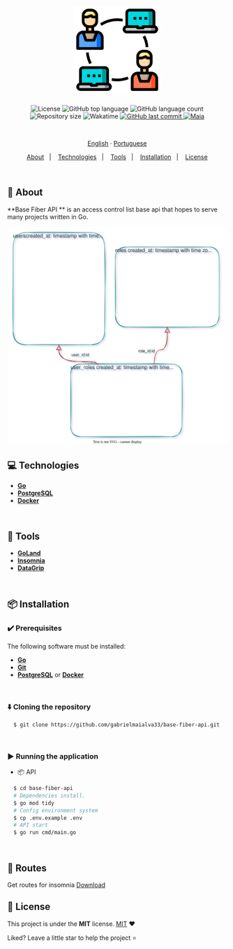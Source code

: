 <h1 align="center">
  <img src=".github/assets/acl.png" height="200" alt="acl">
</h1>

<p align="center">
  <img src="https://img.shields.io/github/license/gabrielmaialva33/base-fiber-api?color=00b8d3?style=flat&logo=appveyor" alt="License" />
  <img src="https://img.shields.io/github/languages/top/gabrielmaialva33/base-fiber-api?style=flat&logo=appveyor" alt="GitHub top language" >
  <img src="https://img.shields.io/github/languages/count/gabrielmaialva33/base-fiber-api?style=flat&logo=appveyor" alt="GitHub language count" >
  <img src="https://img.shields.io/github/repo-size/gabrielmaialva33/base-fiber-api?style=flat&logo=appveyor" alt="Repository size" >
  <img src="https://wakatime.com/badge/user/e61842d0-c588-4586-96a3-f0448a434be4/project/c4df4417-ef3b-4723-b2db-f40d8b003871.svg?style=flat&logo=appveyor" alt="Wakatime" >
  <a href="https://github.com/gabrielmaialva33/base-fiber-api/commits/master">
    <img src="https://img.shields.io/github/last-commit/gabrielmaialva33/base-fiber-api?style=flat&logo=appveyor" alt="GitHub last commit" >
    <img src="https://img.shields.io/badge/made%20by-Maia-15c3d6?style=flat&logo=appveyor" alt="Maia" >  
  </a>
</p>

<br>

<p align="center">
    <a href="README.md">English</a>
    ·
    <a href="README-pt.md">Portuguese</a>
</p>

<p align="center">
  <a href="#bookmark-about">About</a>&nbsp;&nbsp;&nbsp;|&nbsp;&nbsp;&nbsp;
  <a href="#computer-technologies">Technologies</a>&nbsp;&nbsp;&nbsp;|&nbsp;&nbsp;&nbsp;
  <a href="#wrench-tools">Tools</a>&nbsp;&nbsp;&nbsp;|&nbsp;&nbsp;&nbsp;
  <a href="#package-installation">Installation</a>&nbsp;&nbsp;&nbsp;|&nbsp;&nbsp;&nbsp;
  <a href="#memo-license">License</a>
</p>

<br>

## :bookmark: About

**Base Fiber API ** is an access control list base api that hopes to serve many projects written in Go.

<kbd>
  <img src=".github/assets/schema.svg" alt="schema">
</kbd>

<br>

## :computer: Technologies

- **[Go](https://go.dev/)**
- **[PostgreSQL](https://www.postgresql.org/)**
- **[Docker](https://www.docker.com/)**

<br>

## :wrench: Tools

- **[GoLand](https://www.jetbrains.com/goland/)**
- **[Insomnia](https://insomnia.rest/)**
- **[DataGrip](https://www.jetbrains.com/datagrip/)**

<br>

## :package: Installation

### :heavy_check_mark: **Prerequisites**

The following software must be installed:

- **[Go](https://go.dev/dl/)**
- **[Git](https://git-scm.com/)**
- **[PostgreSQL](https://www.postgresql.org/download/)** or **[Docker](https://www.docker.com/get-started/)**

<br>

### :arrow_down: **Cloning the repository**

```sh
  $ git clone https://github.com/gabrielmaialva33/base-fiber-api.git
```

<br>

### :arrow_forward: **Running the application**

- :package: API

```sh
  $ cd base-fiber-api
  # Dependencies install.
  $ go mod tidy
  # Config environment system
  $ cp .env.example .env
  # API start
  $ go run cmd/main.go
```

<br>

## :twisted_rightwards_arrows: Routes

Get routes for insomnia [Download](https://raw.githubusercontent.com/gabrielmaialva33/base-fiber-api/master/.github/assets/Insomnia.zip)

## :memo: License

This project is under the **MIT** license. [MIT](./LICENSE) ❤️

Liked? Leave a little star to help the project ⭐